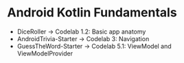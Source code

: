 # Android Kotlin Fundamentals

- DiceRoller -> Codelab 1.2: Basic app anatomy
- AndroidTrivia-Starter -> Codelab 3: Navigation
- GuessTheWord-Starter -> Codelab 5.1: ViewModel and ViewModelProvider
